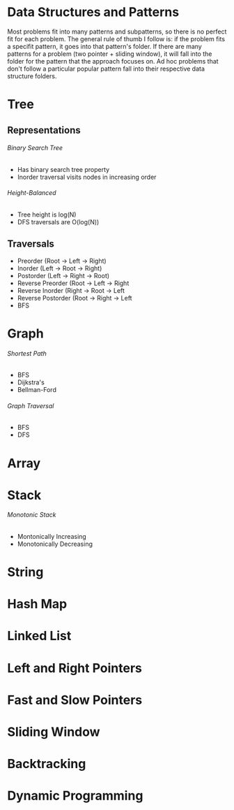 # Data Structures and Patterns
Most problems fit into many patterns and subpatterns, so there is no perfect fit for each problem. The general rule of thumb I follow is: if the problem fits a specifit pattern, it goes into that pattern's folder. If there are many patterns for a problem (two pointer + sliding window), it will fall into the folder for the pattern that the approach focuses on. Ad hoc problems that don't follow a particular popular pattern fall into their respective data structure folders.
# **Tree**

## Representations
###### Binary Search Tree
- Has binary search tree property
- Inorder traversal visits nodes in increasing order
###### Height-Balanced
- Tree height is log(N)
- DFS traversals are O(log(N))

## Traversals
- Preorder (Root -> Left -> Right)
- Inorder (Left -> Root -> Right)
- Postorder (Left -> Right -> Root)
- Reverse Preorder (Root -> Left -> Right
- Reverse Inorder (Right -> Root -> Left
- Reverse Postorder (Root -> Right -> Left
- BFS



# Graph
###### Shortest Path
- BFS
- Dijkstra's
- Bellman-Ford
###### Graph Traversal
- BFS
- DFS
# Array
# Stack
###### Monotonic Stack
- Montonically Increasing
- Monotonically Decreasing
# String
# Hash Map
# Linked List
# Left and Right Pointers
# Fast and Slow Pointers
# Sliding Window
# Backtracking
# Dynamic Programming
